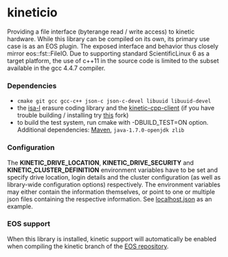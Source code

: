 # kineticio
Providing a file interface (byterange read / write access) to kinetic hardware. While this library can be compiled on its own, its primary use case is as an EOS plugin. The exposed interface and behavior thus closely mirror eos::fst::FileIO. Due to supporting standard ScientificLinux 6 as a target platform, the use of c++11 in the source code is limited to the subset available in the gcc 4.4.7 compiler.

### Dependencies
 + ``` cmake git gcc gcc-c++ json-c json-c-devel libuuid libuuid-devel ```
 + the [isa-l](https://01.org/intel%C2%AE-storage-acceleration-library-open-source-version) erasure coding library and the [kinetic-cpp-client](https://github.com/kinetic/kinetic-cpp-client) (if you have trouble building / installing try [this](https://github.com/plensing/kinetic-cpp-client) fork)
 + to build the test system, run cmake with -DBUILD_TEST=ON option. Additional dependencies: [Maven](https://maven.apache.org), ```java-1.7.0-openjdk zlib```

### Configuration
The **KINETIC\_DRIVE\_LOCATION**, **KINETIC\_DRIVE\_SECURITY** and **KINETIC\_CLUSTER\_DEFINITION** environment variables have to be set and specify drive location, login details and the cluster configuration (as well as library-wide configuration options) respectively. The environment variables may either contain the information themselves, or point to one or multiple json files containing the respective information. See [localhost.json](test/localhost.json) as an example.  

### EOS support
When this library is installed, kinetic support will automatically be enabled when compiling the kinetic branch of the [EOS repository](https://gitlab.cern.ch/dss/eos/tree/kinetic).
